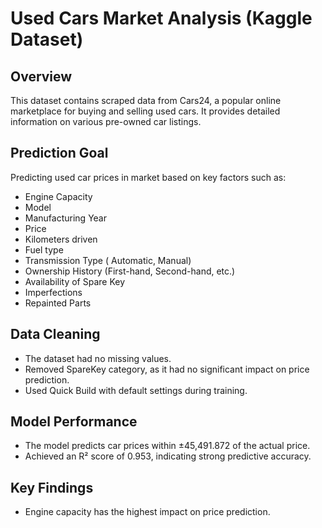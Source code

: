 # Used Cars Market Analysis (Kaggle Dataset)

## Overview  
This dataset contains scraped data from Cars24, a popular online marketplace for buying and selling used cars. It provides detailed information on various pre-owned car listings.

## Prediction Goal  
Predicting used car prices in market based on key factors such as:  
- Engine Capacity
- Model
- Manufacturing Year
- Price
- Kilometers driven
- Fuel type
- Transmission Type ( Automatic, Manual)
- Ownership History (First-hand, Second-hand, etc.)
- Availability of Spare Key
- Imperfections
- Repainted Parts

## Data Cleaning  
- The dataset had no missing values.  
- Removed SpareKey category, as it had no significant impact on price prediction.  
- Used Quick Build with default settings during training.  

## Model Performance  
- The model predicts car prices within ±45,491.872 of the actual price.  
- Achieved an R² score of 0.953, indicating strong predictive accuracy.  

## Key Findings  
- Engine capacity has the highest impact on price prediction.  
